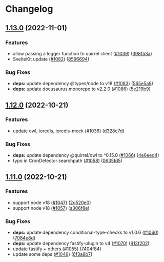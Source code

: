 # Changelog

## [1.13.0](https://github.com/quirrel-dev/quirrel/compare/v1.12.0...v1.13.0) (2022-11-01)


### Features

* allow passing a logger function to quirrel client ([#1039](https://github.com/quirrel-dev/quirrel/issues/1039)) ([398f53a](https://github.com/quirrel-dev/quirrel/commit/398f53a053d18f56ed1a99ec67066003f413c6c4))
* SvelteKit update ([#1082](https://github.com/quirrel-dev/quirrel/issues/1082)) ([8596694](https://github.com/quirrel-dev/quirrel/commit/8596694038b76154b030868698f2ba75548309aa))


### Bug Fixes

* **deps:** update dependency @types/node to v18 ([#1083](https://github.com/quirrel-dev/quirrel/issues/1083)) ([565e5a8](https://github.com/quirrel-dev/quirrel/commit/565e5a8604cb326ee422784de75af0578e443dc2))
* **deps:** update docusaurus monorepo to v2.2.0 ([#1086](https://github.com/quirrel-dev/quirrel/issues/1086)) ([5e219b9](https://github.com/quirrel-dev/quirrel/commit/5e219b986cdfe5ba5ed383e616530533126ac438))

## [1.12.0](https://github.com/quirrel-dev/quirrel/compare/v1.11.0...v1.12.0) (2022-10-21)


### Features

* update owl, ioredis, ioredis-mock ([#1036](https://github.com/quirrel-dev/quirrel/issues/1036)) ([d328c7d](https://github.com/quirrel-dev/quirrel/commit/d328c7d8aaeb57b70ef6ca3b85d55aa902fb102c))


### Bug Fixes

* **deps:** update dependency @quirrel/owl to ^0.15.0 ([#1066](https://github.com/quirrel-dev/quirrel/issues/1066)) ([4e6eed4](https://github.com/quirrel-dev/quirrel/commit/4e6eed4401a93f820fec0667bfa31879bbc2e19a))
* typo in CronDetector searchpath ([#1058](https://github.com/quirrel-dev/quirrel/issues/1058)) ([0635fd5](https://github.com/quirrel-dev/quirrel/commit/0635fd5e1fe7fe3e27b3cee7fd56a68347c22423))

## [1.11.0](https://github.com/quirrel-dev/quirrel/compare/v1.10.0...v1.11.0) (2022-10-21)


### Features

* support node v18 ([#1047](https://github.com/quirrel-dev/quirrel/issues/1047)) ([2d520e0](https://github.com/quirrel-dev/quirrel/commit/2d520e0f6f736f049c3eb016c300fb907a2bd8a5))
* support node v18 ([#1057](https://github.com/quirrel-dev/quirrel/issues/1057)) ([a306f8e](https://github.com/quirrel-dev/quirrel/commit/a306f8e66d9f04f053dbc2b3d5b0d5e018de2245))


### Bug Fixes

* **deps:** update dependency conditional-type-checks to v1.0.6 ([#1060](https://github.com/quirrel-dev/quirrel/issues/1060)) ([7084e8d](https://github.com/quirrel-dev/quirrel/commit/7084e8d91dae50299e8a236f847986c19e77a84e))
* **deps:** update dependency fastify-plugin to v4 ([#1070](https://github.com/quirrel-dev/quirrel/issues/1070)) ([913f202](https://github.com/quirrel-dev/quirrel/commit/913f202b4a0d525f7bdd033b971545fc329e9466))
* update fastify + others ([#1055](https://github.com/quirrel-dev/quirrel/issues/1055)) ([7404f84](https://github.com/quirrel-dev/quirrel/commit/7404f849ef4df6672896759d4abcb66761a35da0))
* update some deps ([#1046](https://github.com/quirrel-dev/quirrel/issues/1046)) ([6f3a8b7](https://github.com/quirrel-dev/quirrel/commit/6f3a8b7aee7d8578c784c583ae014af09ed69fb1))
